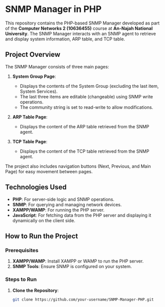 # SNMP Manager in PHP

This repository contains the PHP-based SNMP Manager developed as part of the **Computer Networks 2 (10636455)** course at **An-Najah National University**. The SNMP Manager interacts with an SNMP agent to retrieve and display system information, ARP table, and TCP table.

## Project Overview

The SNMP Manager consists of three main pages:

1. **System Group Page**:
   - Displays the contents of the System Group (excluding the last item, System Services).
   - The last three items are editable (changeable) using SNMP write operations.
   - The community string is set to read-write to allow modifications.

2. **ARP Table Page**:
   - Displays the content of the ARP table retrieved from the SNMP agent.

3. **TCP Table Page**:
   - Displays the content of the TCP table retrieved from the SNMP agent.

The project also includes navigation buttons (Next, Previous, and Main Page) for easy movement between pages.

## Technologies Used
- **PHP**: For server-side logic and SNMP operations.
- **SNMP**: For querying and managing network devices.
- **XAMPP/WAMP**: For running the PHP server.
- **JavaScript**: For fetching data from the PHP server and displaying it dynamically on the client side.

## How to Run the Project

### Prerequisites
1. **XAMPP/WAMP**: Install XAMPP or WAMP to run the PHP server.
2. **SNMP Tools**: Ensure SNMP is configured on your system.

### Steps to Run
1. **Clone the Repository**:
   ```bash
   git clone https://github.com/your-username/SNMP-Manager-PHP.git
